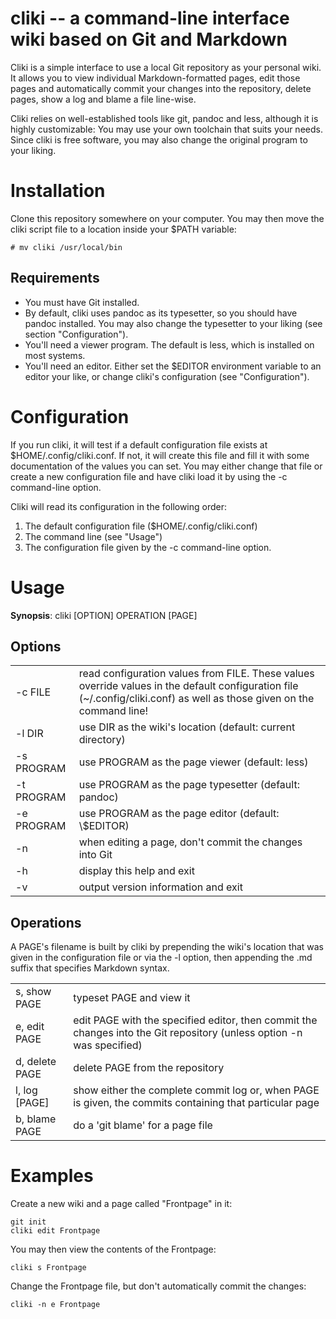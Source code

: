 # cliki -- a command-line interface wiki based on Git and Markdown

Cliki is a simple interface to use a local Git repository as your personal
wiki. It allows you to view individual Markdown-formatted pages, edit those
pages and automatically commit your changes into the repository, delete
pages, show a log and blame a file line-wise.

Cliki relies on well-established tools like git, pandoc and less, although
it is highly customizable: You may use your own toolchain that suits your
needs. Since cliki is free software, you may also change the original program
to your liking.

# Installation

Clone this repository somewhere on your computer. You may then move the cliki
script file to a location inside your $PATH variable:

```
# mv cliki /usr/local/bin
```

## Requirements

* You must have Git installed.
* By default, cliki uses pandoc as its typesetter, so you should have pandoc
  installed. You may also change the typesetter to your liking (see section
  "Configuration").
* You'll need a viewer program. The default is less, which is installed on
  most systems.
* You'll need an editor. Either set the $EDITOR environment variable to an
  editor your like, or change cliki's configuration (see "Configuration").

# Configuration

If you run cliki, it will test if a default configuration file exists at
$HOME/.config/cliki.conf. If not, it will create this file and fill it with
some documentation of the values you can set. You may either change that file
or create a new configuration file and have cliki load it by using the -c
command-line option.

Cliki will read its configuration in the following order:

1. The default configuration file ($HOME/.config/cliki.conf)
2. The command line (see "Usage")
3. The configuration file given by the -c command-line option.

# Usage

**Synopsis**: cliki [OPTION] OPERATION [PAGE]

## Options

<table>
    <tr>
        <td>-c FILE</td>
        <td>
            read configuration values from FILE. These values override
            values in the default configuration file (~/.config/cliki.conf)
            as well as those given on the command line!
        </td>
    </tr>
    <tr>
        <td>-l DIR</td>
        <td>use DIR as the wiki's location (default: current directory)</td>
    </tr>
    <tr>
        <td>-s PROGRAM</td>
        <td>use PROGRAM as the page viewer (default: less)</td>
    </tr>
    <tr>
        <td>-t PROGRAM</td>
        <td>use PROGRAM as the page typesetter (default: pandoc)</td>
    </tr>
    <tr>
        <td>-e PROGRAM</td>
        <td>use PROGRAM as the page editor (default: \$EDITOR)</td>
    </tr>
    <tr>
        <td>-n</td>
        <td>when editing a page, don't commit the changes into Git</td>
    </tr>
    <tr>
        <td>-h</td>
        <td>display this help and exit</td>
    </tr>
    <tr>
        <td>-v</td>
        <td>output version information and exit</td>
    </tr>
</table>

## Operations

A PAGE's filename is built by cliki by prepending the wiki's location that
was given in the configuration file or via the -l option, then appending the
.md suffix that specifies Markdown syntax.

<table>
    <tr>
        <td>s, show PAGE</td>
        <td>typeset PAGE and view it</td>
    </tr>
    <tr>
        <td>e, edit PAGE</td>
        <td>
            edit PAGE with the specified editor, then commit the changes
            into the Git repository (unless option -n was specified)
        </td>
    </tr>
    <tr>
        <td>d, delete PAGE</td>
        <td>delete PAGE from the repository</td>
    </tr>
    <tr>
        <td>l, log [PAGE]</td>
        <td>
            show either the complete commit log or, when PAGE is given,
            the commits containing that particular page
        </td>
    </tr>
    <tr>
        <td>b, blame PAGE</td>
        <td>do a 'git blame' for a page file</td>
    </tr>
</table>

# Examples

Create a new wiki and a page called "Frontpage" in it:

```
git init
cliki edit Frontpage
```

You may then view the contents of the Frontpage:

```
cliki s Frontpage
```

Change the Frontpage file, but don't automatically commit the changes:

```
cliki -n e Frontpage
```
